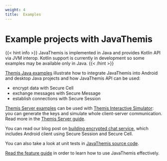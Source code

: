 ```yaml
---
weight: 4
title:  Examples
---
```


# Example projects with JavaThemis

{{< hint info >}}
JavaThemis is implemented in Java and provides Kotlin API via JVM interop.
Kotlin support is currently in development
so some examples may be available only in Java.
{{< /hint >}}

[Themis Java examples](https://github.com/cossacklabs/themis-java-examples)
illustrate how to integrate JavaThemis into Android and desktop Java projects
and how JavaThemis API can be used:

  - encrypt data with Secure Cell
  - exchange messages with Secure Message
  - establish connections with Secure Session

[Themis Server examples](https://github.com/cossacklabs/themis/tree/master/docs/examples/Themis-server/java)
can be used with [Themis Interactive Simulator](https://docs.cossacklabs.com/simulator/interactive/):
you can generate the keys and simulate whole client-server communication.
Read more in the [Themis Server guide](/docs/themis/debugging/themis-server).

You can read our blog post on [building encrypted chat service](https://www.cossacklabs.com/building-secure-chat),
which includes Android client using Secure Session and Secure Cell.

You can also take a look at unit tests in [JavaThemis source code](https://github.com/cossacklabs/themis/tree/master/tests/themis/wrappers/android/com/cossacklabs/themis/test).

[Read the feature guide](../features)
in order to learn how to use JavaThemis effectively.
